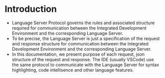 # Introduction

- Language Server Protocol governs the rules and associated structure required for communication between the Integrated Development Environment and the corresponding Language Server. 
- To be precise, the Language Server is just a specification of the request and response structure for communication between the Integrated Development Environment and the corresponding Language Server. 
- In this documentation, we present purpose of each request, json structure of the request and response. The IDE (usually VSCode) use the same protocol to communicate with the Language Server for syntax highlighting, code intellisence and other language features.